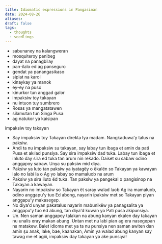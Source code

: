 ```yaml
---
title: Idiomatic expressions in Pangasinan
date: 2024-08-26
aliases: 
draft: false
tags:
  - thoughts
  - seedlings
---
```

- sabunaney na kalangweran
- mosquiteroy panibeg
- dayat na panagbilay
- pan-ilalo ed ag panseguro
- gendat ya panangasikaso
- siplat na karol
- kinaykay ya manok
- ey-ey na puso
- kinurkor tun anggad galor
- impaksiw toy takayan
- nu intuon tuy sumbrero
- Rosas ya mangatatawen
- silamutan tun Singa Pusa
- ag natukor ya kaisipan

impaksiw toy takayan
- Say impaksiw toy Takayan direkta Iya madam. Nangkaduwa'y talus na  paksiw.
- Andi ta nu impaksiw su takayan, say labay tun ibaga et amin da pati Pusa et akılad punsiya. Say sira impaksiw dad tuka. Labay tun ibaga et inluto day sira ed tuka tan arum nin rekado. Daiset su sabaw odino anggapoy sabaw. Unya su paksiw mid diya.
- Paksiw ya luto tan paksiw ya iyatagëy o ëkalën so Takayan ya kawayan lalo no labi la o Ag yo labay so mamaluob na arum
- Paksiw ya sira iluto ëd tuka. Tan paksiw ya pangekal o pangisinop na Takayan a kawayan.
- Nayarin no impaksiw so Takayan ët saray walad luob Ag ira mamaluob, odino anggapu'y tuo Ed abong, nayarin ipaksiw met so Takayan piyan anggapu'y makasegep.
- No diya'd unyan pakatalus nayarin mabunikëw ya panagsalita ya anggapu'y tuo ëd abung, tan diya'd kuwan yo Pati pusa akipunsiya.
- Un. Nen saman anggapoy talakan na abung kanyan ekalen day takayan nu unalis eray makan abung. Untan met nu labi pian ag era nasegepan na matakew. Balet idioma met ya ta nu punsiya nen saman awiten dan amin şu anak, lake, bae, kaanakan, Amin ya walad abung kanyan say tawag me et agiii, impaksiw day takayan ya ake punsiya!